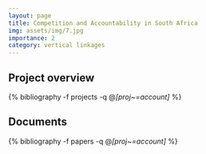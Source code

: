 ```yaml
---
layout: page
title: Competition and Accountability in South Africa
img: assets/img/7.jpg
importance: 2
category: vertical linkages
---
```


## Project overview

<div class="publications">

  {% bibliography -f projects -q @*[proj~=account]* %}

</div>

## Documents

<div class="publications">

  {% bibliography -f papers -q @*[proj~=account]* %}

</div>


